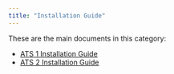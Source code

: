 ```yaml
---
title: "Installation Guide"
---
```


These are the main documents in this category:

* [ATS 1 Installation Guide](ig-1/installation-1)
* [ATS 2 Installation Guide](ig-2/installation-2)
